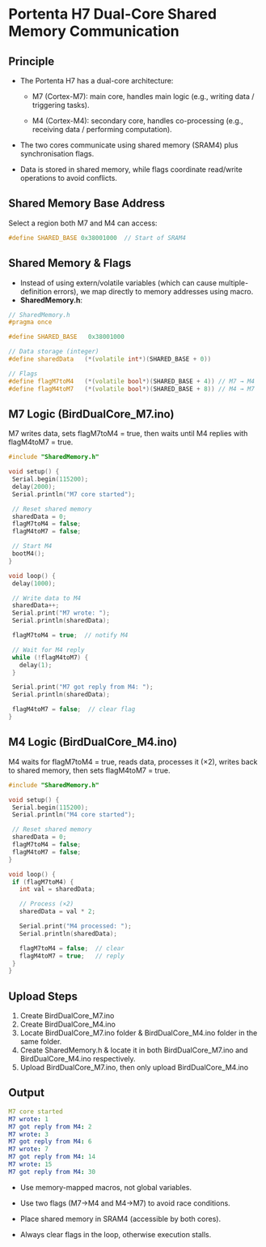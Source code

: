 # Portenta H7 Dual-Core Shared Memory Communication

## Principle
- The Portenta H7 has a dual-core architecture:

    - M7 (Cortex-M7): main core, handles main logic (e.g., writing data / triggering tasks).
    
    - M4 (Cortex-M4): secondary core, handles co-processing (e.g., receiving data / performing computation).

- The two cores communicate using shared memory (SRAM4) plus synchronisation flags.
  
- Data is stored in shared memory, while flags coordinate read/write operations to avoid conflicts.

## Shared Memory Base Address
Select a region both M7 and M4 can access:
```cpp
#define SHARED_BASE 0x38001000  // Start of SRAM4
```

## Shared Memory & Flags
- Instead of using extern/volatile variables (which can cause multiple-definition errors), we map directly to memory addresses using macro.
- **SharedMemory.h**:
```cpp
// SharedMemory.h
#pragma once

#define SHARED_BASE   0x38001000

// Data storage (integer)
#define sharedData   (*(volatile int*)(SHARED_BASE + 0))

// Flags
#define flagM7toM4   (*(volatile bool*)(SHARED_BASE + 4)) // M7 → M4
#define flagM4toM7   (*(volatile bool*)(SHARED_BASE + 8)) // M4 → M7
```

## M7 Logic (BirdDualCore_M7.ino)
 M7 writes data, sets flagM7toM4 = true, then waits until M4 replies with flagM4toM7 = true.
 ```cpp
#include "SharedMemory.h"

void setup() {
  Serial.begin(115200);
  delay(2000);
  Serial.println("M7 core started");

  // Reset shared memory
  sharedData = 0;
  flagM7toM4 = false;
  flagM4toM7 = false;

  // Start M4
  bootM4();
}

void loop() {
  delay(1000);

  // Write data to M4
  sharedData++;
  Serial.print("M7 wrote: ");
  Serial.println(sharedData);

  flagM7toM4 = true;  // notify M4

  // Wait for M4 reply
  while (!flagM4toM7) {
    delay(1);
  }

  Serial.print("M7 got reply from M4: ");
  Serial.println(sharedData);

  flagM4toM7 = false;  // clear flag
}
```

## M4 Logic (BirdDualCore_M4.ino)
 M4 waits for flagM7toM4 = true, reads data, processes it (×2), writes back to shared memory, then sets flagM4toM7 = true.
 ```cpp
#include "SharedMemory.h"

void setup() {
  Serial.begin(115200);
  Serial.println("M4 core started");

  // Reset shared memory
  sharedData = 0;
  flagM7toM4 = false;
  flagM4toM7 = false;
}

void loop() {
  if (flagM7toM4) {
    int val = sharedData;

    // Process (×2)
    sharedData = val * 2;

    Serial.print("M4 processed: ");
    Serial.println(sharedData);

    flagM7toM4 = false;  // clear
    flagM4toM7 = true;   // reply
  }
}
```
## Upload Steps
1. Create BirdDualCore_M7.ino
2. Create BirdDualCore_M4.ino
3. Locate BirdDualCore_M7.ino folder & BirdDualCore_M4.ino folder in the same folder.
4. Create SharedMemory.h & locate it in both BirdDualCore_M7.ino and BirdDualCore_M4.ino respectively.
5. Upload BirdDualCore_M7.ino, then only upload BirdDualCore_M4.ino
   
## Output
```yaml
M7 core started
M7 wrote: 1
M7 got reply from M4: 2
M7 wrote: 3
M7 got reply from M4: 6
M7 wrote: 7
M7 got reply from M4: 14
M7 wrote: 15
M7 got reply from M4: 30
```

- Use memory-mapped macros, not global variables.

- Use two flags (M7→M4 and M4→M7) to avoid race conditions.

- Place shared memory in SRAM4 (accessible by both cores).

- Always clear flags in the loop, otherwise execution stalls.
